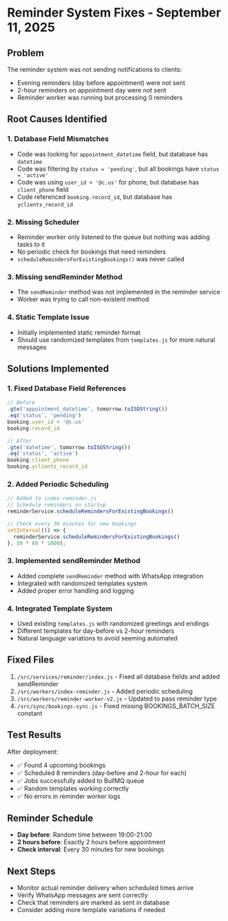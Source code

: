 # Reminder System Fixes - September 11, 2025

## Problem
The reminder system was not sending notifications to clients:
- Evening reminders (day before appointment) were not sent
- 2-hour reminders on appointment day were not sent
- Reminder worker was running but processing 0 reminders

## Root Causes Identified

### 1. Database Field Mismatches
- Code was looking for `appointment_datetime` field, but database has `datetime`
- Code was filtering by `status = 'pending'`, but all bookings have `status = 'active'`
- Code was using `user_id + '@c.us'` for phone, but database has `client_phone` field
- Code referenced `booking.record_id`, but database has `yclients_record_id`

### 2. Missing Scheduler
- Reminder worker only listened to the queue but nothing was adding tasks to it
- No periodic check for bookings that need reminders
- `scheduleRemindersForExistingBookings()` was never called

### 3. Missing sendReminder Method
- The `sendReminder` method was not implemented in the reminder service
- Worker was trying to call non-existent method

### 4. Static Template Issue
- Initially implemented static reminder format
- Should use randomized templates from `templates.js` for more natural messages

## Solutions Implemented

### 1. Fixed Database Field References
```javascript
// Before
.gte('appointment_datetime', tomorrow.toISOString())
.eq('status', 'pending')
booking.user_id + '@c.us'
booking.record_id

// After
.gte('datetime', tomorrow.toISOString())
.eq('status', 'active')
booking.client_phone
booking.yclients_record_id
```

### 2. Added Periodic Scheduling
```javascript
// Added to index-reminder.js
// Schedule reminders on startup
reminderService.scheduleRemindersForExistingBookings()

// Check every 30 minutes for new bookings
setInterval(() => {
  reminderService.scheduleRemindersForExistingBookings()
}, 30 * 60 * 1000);
```

### 3. Implemented sendReminder Method
- Added complete `sendReminder` method with WhatsApp integration
- Integrated with randomized templates system
- Added proper error handling and logging

### 4. Integrated Template System
- Used existing `templates.js` with randomized greetings and endings
- Different templates for day-before vs 2-hour reminders
- Natural language variations to avoid seeming automated

## Fixed Files
1. `/src/services/reminder/index.js` - Fixed all database fields and added sendReminder
2. `/src/workers/index-reminder.js` - Added periodic scheduling
3. `/src/workers/reminder-worker-v2.js` - Updated to pass reminder type
4. `/src/sync/bookings-sync.js` - Fixed missing BOOKINGS_BATCH_SIZE constant

## Test Results
After deployment:
- ✅ Found 4 upcoming bookings
- ✅ Scheduled 8 reminders (day-before and 2-hour for each)
- ✅ Jobs successfully added to BullMQ queue
- ✅ Random templates working correctly
- ✅ No errors in reminder worker logs

## Reminder Schedule
- **Day before**: Random time between 19:00-21:00
- **2 hours before**: Exactly 2 hours before appointment
- **Check interval**: Every 30 minutes for new bookings

## Next Steps
- Monitor actual reminder delivery when scheduled times arrive
- Verify WhatsApp messages are sent correctly
- Check that reminders are marked as sent in database
- Consider adding more template variations if needed